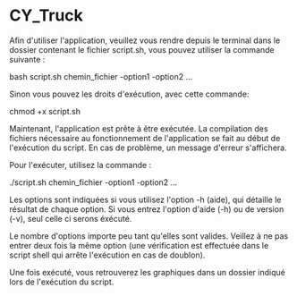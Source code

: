 # CY_Truck

Afin d'utiliser l'application, veuillez vous rendre depuis le terminal dans le dossier contenant le fichier script.sh, vous pouvez utiliser la commande suivante :

bash script.sh chemin_fichier -option1 -option2 ...

Sinon vous pouvez les droits d'exécution, avec cette commande:

chmod +x script.sh

Maintenant, l'application est prête à être exécutée. La compilation des fichiers nécessaire au fonctionnement de l'application se fait au début de l'exécution du script. En cas de problème, un message d'erreur s'affichera.

Pour l'exécuter, utilisez la commande :

./script.sh chemin_fichier -option1 -option2 ...

Les options sont indiquées si vous utilisez l'option -h (aide), qui détaille le résultat de chaque option. Si vous entrez l'option d'aide (-h) ou de version (-v), seul celle ci serons éxécuté.

Le nombre d'options importe peu tant qu'elles sont valides. Veillez à ne pas entrer deux fois la même option (une vérification est effectuée dans le script shell qui arrête l'exécution en cas de doublon).

Une fois exécuté, vous retrouverez les graphiques dans un dossier indiqué lors de l'exécution du script.
